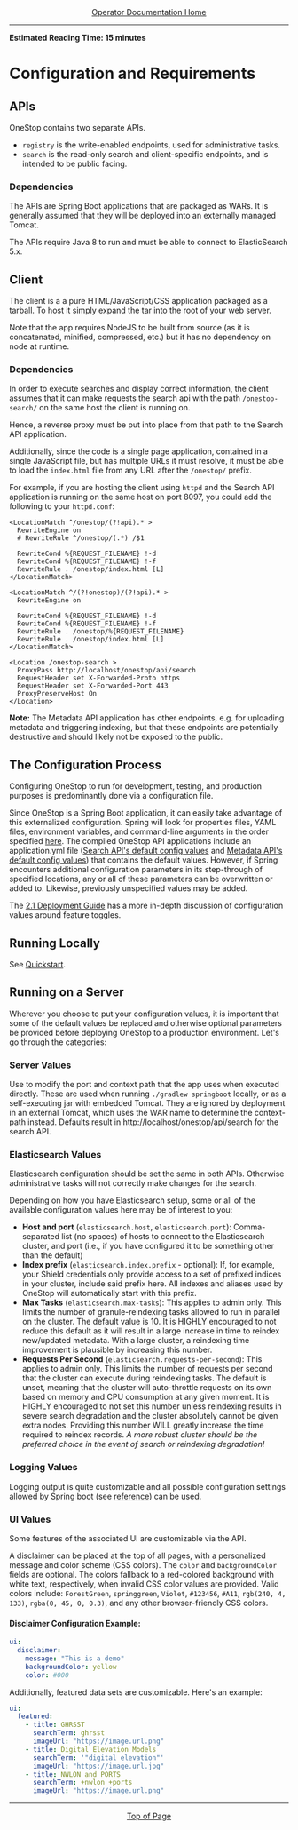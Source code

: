 <div align="center"><a href="/onestop/operator">Operator Documentation Home</a></div>
<hr>

**Estimated Reading Time: 15 minutes**

# Configuration and Requirements


## APIs

OneStop contains two separate APIs.

- `registry` is the write-enabled endpoints, used for administrative tasks.
- `search` is the read-only search and client-specific endpoints, and is intended to be public facing.

### Dependencies

The APIs are Spring Boot applications that are packaged as WARs. It is generally assumed that they will be deployed into an externally managed Tomcat.

The APIs require Java 8 to run and must be able to connect to ElasticSearch 5.x.

## Client

The client is a a pure HTML/JavaScript/CSS application packaged as a tarball. To host it simply expand the tar into the root of your web server.

Note that the app requires NodeJS to be built from source (as it is concatenated, minified, compressed, etc.) but it has no dependency on node at runtime.

### Dependencies
In order to execute searches and display correct information, the client assumes that it can make requests the search api with the path `/onestop-search/` on the same host the client is running on.

Hence, a reverse proxy must be put into place from that path to the Search API application.

Additionally, since the code is a single page application, contained in a single JavaScript file, but has multiple URLs it must resolve, it must be able to load the `index.html` file from any URL after the `/onestop/` prefix.

For example, if you are hosting the client using `httpd` and the Search API application is running on the same host on port 8097, you could add the following to your `httpd.conf`:

```
<LocationMatch ^/onestop/(?!api).* >
  RewriteEngine on
  # RewriteRule ^/onestop/(.*) /$1

  RewriteCond %{REQUEST_FILENAME} !-d
  RewriteCond %{REQUEST_FILENAME} !-f
  RewriteRule . /onestop/index.html [L]
</LocationMatch>

<LocationMatch ^/(?!onestop)/(?!api).* >
  RewriteEngine on

  RewriteCond %{REQUEST_FILENAME} !-d
  RewriteCond %{REQUEST_FILENAME} !-f
  RewriteRule . /onestop/%{REQUEST_FILENAME}
  RewriteRule . /onestop/index.html [L]
</LocationMatch>

<Location /onestop-search >
  ProxyPass http://localhost/onestop/api/search
  RequestHeader set X-Forwarded-Proto https
  RequestHeader set X-Forwarded-Port 443
  ProxyPreserveHost On
</Location>
```

**Note:** The Metadata API application has other endpoints, e.g. for uploading metadata and triggering indexing,
but that these endpoints are potentially destructive and should likely not be exposed to the public.


## The Configuration Process
Configuring OneStop to run for development, testing, and production purposes is predominantly done via a configuration file.

Since OneStop is a Spring Boot application, it can easily take advantage of this externalized configuration. Spring will look for properties files, YAML files, environment variables, and command-line arguments in the order specified [here](https://docs.spring.io/spring-boot/docs/current/reference/html/boot-features-external-config.html). The compiled OneStop API applications include an application.yml file ([Search API's default config values](/application.yml) and [Metadata API's default config values](/application.yml)) that contains the default values. However, if Spring encounters additional configuration parameters in its step-through of specified locations, any or all of these parameters can be overwritten or added to. Likewise, previously unspecified values may be added.

The [2.1 Deployment Guide](/onestop/operator/deployment/v2/onestop/2-1-guide) has a more in-depth discussion of configuration values around feature toggles.

## Running Locally

See [Quickstart](/onestop/developer/quickstart).

## Running on a Server
Wherever you choose to put your configuration values, it is important that some of the default values be replaced and otherwise optional parameters be provided before deploying OneStop to a production environment. Let's go through the categories:

### Server Values
Use to modify the port and context path that the app uses when executed directly. These are used when running `./gradlew springboot` locally, or as a self-executing jar with embedded Tomcat. They are ignored by deployment in an external Tomcat, which uses the WAR name to determine the context-path instead. Defaults result in http://localhost/onestop/api/search for the search API.

### Elasticsearch Values

Elasticsearch configuration should be set the same in both APIs. Otherwise administrative tasks will not correctly make changes for the search.

Depending on how you have Elasticsearch setup, some or all of the available configuration values here may be of interest to you:
- **Host and port** (`elasticsearch.host`, `elasticsearch.port`): Comma-separated list (no spaces) of hosts to connect to the Elasticsearch cluster, and port (i.e., if you have configured it to be something other than the default)
- **Index prefix** (`elasticsearch.index.prefix` - optional): If, for example, your Shield credentials only provide access to a set of prefixed indices in your cluster, include said prefix here. All indexes and aliases used by OneStop will automatically start with this prefix.
- **Max Tasks** (`elasticsearch.max-tasks`): This applies to admin only. This limits the number of granule-reindexing tasks allowed to run in parallel on the cluster. The default value is 10. It is HIGHLY encouraged to not reduce this default as it will result in a large increase in time to reindex new/updated metadata. With a large cluster, a reindexing time improvement is plausible by increasing this number.
- **Requests Per Second** (`elasticsearch.requests-per-second`): This applies to admin only. This limits the number of requests per second that the cluster can execute during reindexing tasks. The default is unset, meaning that the cluster will auto-throttle requests on its own based on memory and CPU consumption at any given moment. It is HIGHLY encouraged to not set this number unless reindexing results in severe search degradation and the cluster absolutely cannot be given extra nodes. Providing this number WILL greatly increase the time required to reindex records. *A more robust cluster should be the preferred choice in the event of search or reindexing degradation!*

### Logging Values
Logging output is quite customizable and all possible configuration settings allowed by Spring boot (see [reference](http://docs.spring.io/spring-boot/docs/current/reference/html/boot-features-logging.html)) can be used.

### UI Values
Some features of the associated UI are customizable via the API.

A disclaimer can be placed at the top of all pages, with a personalized message and color scheme (CSS colors). The `color` and `backgroundColor` fields are optional. The colors fallback to a red-colored background with white text, respectively, when invalid CSS color values are provided. Valid colors include: `ForestGreen`, `springgreen`, `Violet`, `#123456`, `#A11`, `rgb(240, 4, 133)`, `rgba(0, 45, 0, 0.3)`, and any other browser-friendly CSS colors.

#### Disclaimer Configuration Example:

```yml
ui:
  disclaimer:
    message: "This is a demo"
    backgroundColor: yellow
    color: #000
```

Additionally, featured data sets are customizable. Here's an example:

```yml
ui:
  featured:
    - title: GHRSST
      searchTerm: ghrsst
      imageUrl: "https://image.url.png"
    - title: Digital Elevation Models
      searchTerm: '"digital elevation"'
      imageUrl: "https://image.url.jpg"
    - title: NWLON and PORTS
      searchTerm: +nwlon +ports
      imageUrl: "https://image.url.png"
```

<hr>
<div align="center"><a href="#">Top of Page</a></div>
